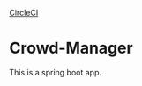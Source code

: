 [CircleCI](https://circleci.com/gh/circleci/circleci-docs.svg?style=svg)

# Crowd-Manager
This is a spring boot app.
